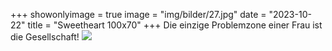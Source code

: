 +++
showonlyimage = true
image = "img/bilder/27.jpg"
date = "2023-10-22"
title = "Sweetheart 100x70"
+++
Die einzige Problemzone einer Frau ist die Gesellschaft!
![](/img/bilder/27.jpg)